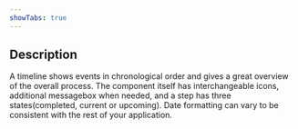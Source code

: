 ```yaml
---
showTabs: true
---
```


## Description

A timeline shows events in chronological order and gives a great overview of the overall process.
The component itself has interchangeable icons, additional messagebox when needed, and a step has three states(completed, current or upcoming). Date formatting can vary to be consistent with the rest of your application.

